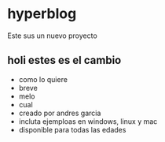 # hyperblog
Este sus un nuevo proyecto 

## holi estes es el cambio 

* como lo quiere 
* breve 
* melo
* cual 
* creado por andres garcia
* incluta ejemploas en windows, linux y mac 
* disponible para todas las edades
